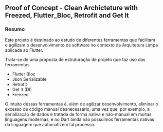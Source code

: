## Proof of Concept - Clean Archicteture with Freezed, Flutter_Bloc, Retrofit and Get It

### Resumo

Este projeto é destinado ao estudo de diferentes ferramentas que facilitam e agilizam o desenvolvimento de software no contexto da Arquitetura Limpa aplicada ao Flutter.

Trata-se de uma proposta de estruturação de projeto que faz uso das ferramentas
- Flutter Bloc
- Json Serializable
- Retrofit
- Get It (DI)
- Freezed

O intuito dessas ferramentas é, além de agilizar desenvolvimento, eliminar o excesso de código manual desnecessário, uma vez que, por exemplo, a serialização de dados é tratada de forma nativa e não-manual em muitas linguagens modernas, e no Dart ainda não possuímos ferramentas nativas da linguagem que automatizem tal processo.


